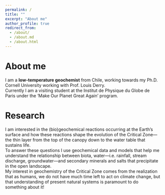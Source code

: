 ```yaml
---
permalink: /
title: ""
excerpt: "About me"
author_profile: true
redirect_from: 
  - /about/
  - /about.md
  - /about.html
---
```

About me
======

I am a **low-temperature geochemist** from Chile, working towards my Ph.D. Cornell University working with Prof. Louis Derry. <br>
Currently I am a visiting student at the Institut de Physique du Globe de Paris under the ‘Make Our Planet Great Again’ program.   

Research
======

I am interested in the (bio)geochemical reactions occurring at the Earth’s surface and how these reactions shape the evolution of the Critical Zone—the thin layer from the top of the canopy down to the water table that sustains life. <br>
To answer these questions I use geochemical data and models that help me understand the relationship between biota, water—i.e. rainfall, stream discharge, groundwater—and secondary minerals and salts that precipitate in the open landscape. <br>
My interest in geochemistry of the Critical Zone comes from the realization that as humans, we do not have much time left to act on climate change, but that understanding of present natural systems is paramount to do something about it!

